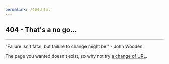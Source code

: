 ```yaml
---
permalink: /404.html
---
```


## 404 - That's a no go...
---

"Failure isn't fatal, but failure to change might be." - John Wooden

The page you wanted doesn't exist, so why not try [a change of URL](https://nmbell.github.io).
